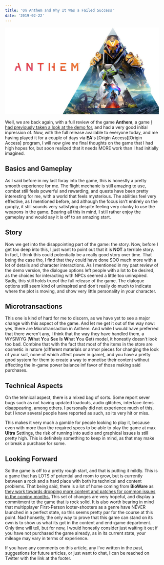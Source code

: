 ```yaml
---
title: 'On Anthem and Why It Was a Failed Success'
date: '2019-02-22'
---
```


![Anthem Logo](./anthem-image.jpg)

Well, we are back again, with a full review of the game **Anthem**, a game [I had previously taken a look at the demo for][Previous Review], and had a very good initial inpression of. Now, with the full release available to everyone today, and me having played it for a couple of days via **EA**'s [Origin Access][Origin Access] program, I will now give me final thoughts on the game that I had high hopes for, but soon realized that it needs MORE work than I had initially imagined. 

## Basics and Gameplay
As I said before in my last foray into the game, this is honestly a pretty smooth experience for me. The flight mechanic is still amazing to use, combat still feels powerful and rewarding, and quests have been pretty interesting for me, with a world that feels mysterious. The abilities feel very effective, as I mentioned before, and although the focus isn't entirely on the gunply, it still sounds very satisfying despite feeling very clunky to use the weapons in the game. Bearing all this in mind, I still rather enjoy the gameplay and would say it is off to an amazing start.

## Story
Now we get into the disappointing part of the game: the story. Now, before I get too deep into this, I just want to point out that it is **NOT** a terrible story. In fact, I think this could potentially be a really good story over time. That being the case tho, I find that they could have done SOO much more with a lot of details and character interactions. As I mentioned in my past review of the demo version, the dialogue options left people with a lot to be desired, as the choices for interacting with NPCs seemed a little too uninspired. Sadly, this still holds trueof the full release of the game. The dialogue options still seem kind of uninspired and don't really do much to indicate where the plot is moving, and show very little personality in your character.

## Microtransactions
This one is kind of hard for me to discern, as we have yet to see a major change with this aspect of the game. And let me get it out of the way now: yes, there are Microtransaction in Anthem. And while I would have preferred that there weren't any, I think that the way they have handled them, a WYSIWYG (**W**hat **Y**ou **S**ee **I**s **W**hat **Y**ou **G**et) model, it honestly doesn't look too bad. Combine that with the fact that most of the items in the store are cosmetic in nature (different materials or armor pieces for changing the look of your suit, none of which affect power in game), and you have a pretty good system for them to create a way to monetise their content without affecting the in-game power balance inf favor of those making said purchases.

## Technical Aspects
On the tehnical aspect, there is a mixed bag of sorts. Some report sever bugs such as not having updated loadouts, audio glitches, interface items disappearing, among others. I personally did not experience much of this, but I know several people have reported as such, so its very hit or miss.

This makes it very much a gamble for people looking to play it, because even with more than the required specs to be able to play the game at max **Ultra** Settings, the risk of running into audio and graphical issues is still pretty high. This is definitely something to keep in mind, as that may make or break a purchase for some.
## Looking Forward
So the game is off to a pretty rough start, and that is putting it mildly. This is a game that has LOTS of potential and room to grow, but is currently between a rock and a hard place with both its technical and content problems. That being said, there is a lot of home coming from  **BioWare** as [they work towards dropping more content and patches for common issues in the coming months.][Anthem Roadmap] This set of changes are very hopeful, and display a commitment to the game that is rock solid. It is also worth bearing in mind that multipplayer First-Person looter-shooters as a genre have NEVER launched in a perfect state, so this seems pretty par for the course at this point. Nad honsetly, the only way to prove that this game can stand on its own is to show us what its got in the content and end-game department. Only time will tell, but for now, I would honestly consider just waiting it out if you have not purchased the game already, as in its current state, your mileage may vary in terms of experience.

If you have any comments on this article, any I've written in the past, suggestions for future articles, or just want to chat, I can be reached on Twitter with the link at the footer.

[Previous Review]:https://mexdaves-opinion.netlify.com/Anthem_Demo/ 
[Origin Acces]:https://www.origin.com/usa/en-us/store/origin-access
[Anthem Roadmap]: https://www.pcgamer.com/anthem-roadmap/
